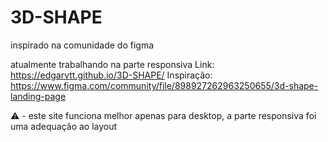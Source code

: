 # 3D-SHAPE
inspirado na comunidade do figma

atualmente trabalhando na parte responsiva
Link: https://edgarvtt.github.io/3D-SHAPE/
Inspiração: https://www.figma.com/community/file/898927262963250655/3d-shape-landing-page

⚠️ - este site funciona melhor apenas para desktop, a parte responsiva foi uma adequação ao layout
